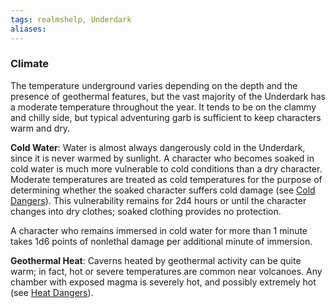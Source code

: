 ```yaml
---
tags: realmshelp, Underdark
aliases:
---
```


### Climate

The temperature underground varies depending on the depth and the presence of geothermal features, but the vast majority of the Underdark has a moderate temperature throughout the year. It tends to be on the clammy and chilly side, but typical adventuring garb is sufficient to keep characters warm and dry.

**Cold Water**: Water is almost always dangerously cold in the Underdark, since it is never warmed by sunlight. A character who becomes soaked in cold water is much more vulnerable to cold conditions than a dry character. Moderate temperatures are treated as cold temperatures for the purpose of determining whether the soaked character suffers cold damage (see [Cold Dangers](https://www.realmshelps.net/adventuring/environment.shtml#cold)). This vulnerability remains for 2d4 hours or until the character changes into dry clothes; soaked clothing provides no protection.

A character who remains immersed in cold water for more than 1 minute takes 1d6 points of nonlethal damage per additional minute of immersion.

**Geothermal Heat**: Caverns heated by geothermal activity can be quite warm; in fact, hot or severe temperatures are common near volcanoes. Any chamber with exposed magma is severely hot, and possibly extremely hot (see [Heat Dangers](https://www.realmshelps.net/adventuring/environment.shtml#heat)).